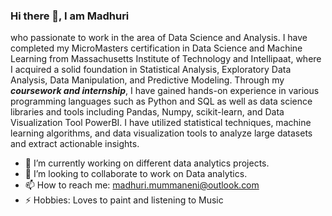 ### Hi there 👋, I am Madhuri 

who passionate to work in the area of Data Science and Analysis. I have completed my MicroMasters certification in Data Science and Machine Learning from Massachusetts Institute of Technology and Intellipaat, where I acquired a solid foundation in Statistical Analysis, Exploratory Data Analysis, Data Manipulation, and Predictive Modeling. Through my ***coursework and internship***, I have gained hands-on experience in various programming languages such as Python and SQL as well as data science libraries and tools including Pandas, Numpy, scikit-learn, and Data Visualization Tool  PowerBI. I have utilized statistical techniques, machine learning algorithms, and data visualization tools to analyze large datasets and extract actionable insights.

- 🔭 I’m currently working on different data analytics projects.
- 👯 I’m looking to collaborate to work on Data analytics.
- 📫 How to reach me: madhuri.mummaneni@outlook.com
- ⚡ Hobbies: Loves to paint and listening to Music

